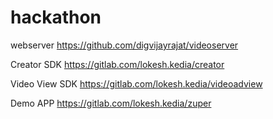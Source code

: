 # hackathon

webserver
https://github.com/digvijayrajat/videoserver


Creator SDK
https://gitlab.com/lokesh.kedia/creator

Video View SDK 
https://gitlab.com/lokesh.kedia/videoadview

Demo APP
https://gitlab.com/lokesh.kedia/zuper
